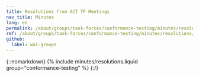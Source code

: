 ```yaml
---
title: Resolutions from ACT TF Meetings
nav_title: Minutes
lang: en
permalink: /about/groups/task-forces/conformance-testing/minutes/resolutions/
ref: /about/groups/task-forces/conformance-testing/minutes/resolutions/
github:
  label: wai-groups
---
```


{::nomarkdown}
{% include minutes/resolutions.liquid group="conformance-testing" %}
{:/}